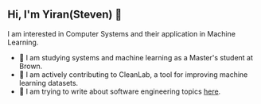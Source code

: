 ## Hi, I'm Yiran(Steven) 👋

I am interested in Computer Systems and their application in Machine Learning.

- 🐻 I am studying systems and machine learning as a Master's student at Brown.
- 🧼 I am actively contributing to CleanLab, a tool for improving machine learning datasets.
- 📝 I am trying to write about software engineering topics [here](https://excessive-sea-d3a.notion.site/82575c9d54d547d5b73273c8bd0af4fe?v=10efecee74c54e5d971a0b4315e323ae&pvs=4).

<!---
Steven-Yiran/Steven-Yiran is a special repository because its `README.md` (this file) appears on your GitHub profile.
You can click the Preview link to take a look at your changes.
--->
